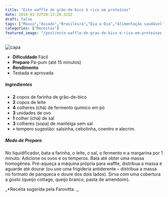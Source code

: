 ```yaml
---
title: "Este waffle de grão-de-bico é rico em proteínas"
date: 2018-03-22T20:13:20.315Z
draft: false
tags: ["Massa","Assado","Brasileira","Dia a Dia","Alimentação saudável","Massa"]
categories: ["Receitas"]
featured_image: "/post/este-waffle-de-grao-de-bico-e-rico-em-proteinas.ce4526a3.jpg"
---
```


![capa](/post/este-waffle-de-grao-de-bico-e-rico-em-proteinas.ce4526a3.jpg)

*   **Dificuldade** Fácil
*   **Preparo** Pá-pum (até 15 minutos)
*   **Rendimento**
*   Testada e aprovada
    

##### Ingredientes

*   **2** copos de farinha de grão-de-bico
*   **2** copos de leite
*   **4** colheres (chá) de fermento químico em pó
*   **3** unidades de ovo
*   **1** colher (chá) de sal
*   **3** colheres (sopa) de manteiga sem sal
*   • tempero sugestão: salsinha, cebolinha, coentro e alecrim.

##### Modo de Preparo

No liquidificador, bata a farinha, o leite, o sal, o fermento e a margarina por 1 minuto. Adicione os ovos e os temperos. Bata até obter uma massa homogênea. Pré-aqueça a máquina própria para waffle, distribua a massa e aguarde até dourar (ou use uma frigideria antiderente – distribua a massa no formato de panqueca e doure dos dois lados). Sirva com uma cobertura a gosto (queijo cottage, queijo branco, pasta de amendoim).

_*Receita sugerida pela Farovitta. _
